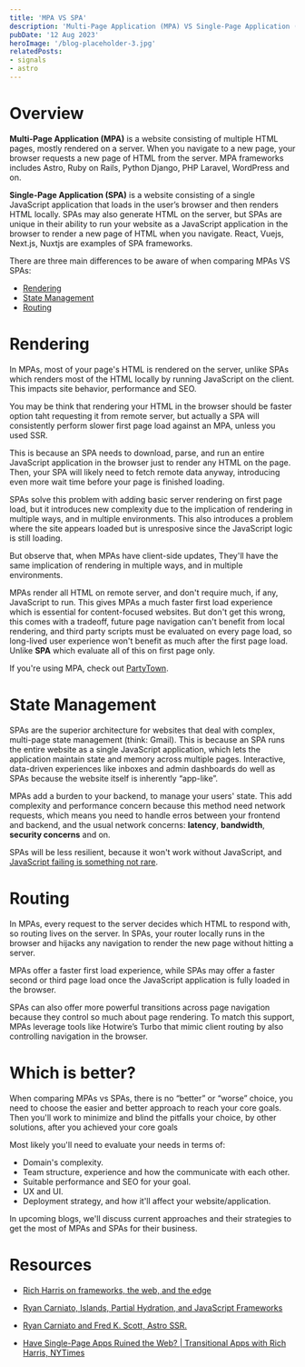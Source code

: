 ```yaml
---
title: 'MPA VS SPA'
description: 'Multi-Page Application (MPA) VS Single-Page Application (SPA)'
pubDate: '12 Aug 2023'
heroImage: '/blog-placeholder-3.jpg'
relatedPosts: 
- signals
- astro
---
```


# Overview

**Multi-Page Application (MPA)** is a website consisting of multiple HTML pages, mostly rendered on a server. When you navigate to a new page, your browser requests a new page of HTML from the server. MPA frameworks includes Astro, Ruby on Rails, Python Django, PHP Laravel, WordPress and on.

**Single-Page Application (SPA)** is a website consisting of a single JavaScript application that loads in the user’s browser and then renders HTML locally. SPAs may also generate HTML on the server, but SPAs are unique in their ability to run your website as a JavaScript application in the browser to render a new page of HTML when you navigate. React, Vuejs, Next.js, Nuxtjs are examples of SPA frameworks.

There are three main differences to be aware of when comparing MPAs VS SPAs:

- [Rendering](#rendering)
- [State Management](#state-management)
- [Routing](#routing)

# Rendering

In MPAs, most of your page's HTML is rendered on the server, unlike SPAs which renders most of the HTML locally by running JavaScript on the client. This impacts site behavior, performance and SEO.

You may be think that rendering your HTML in the browser should be faster option taht requesting it from remote server, but actually a SPA will consistently perform slower first page load against an MPA, unless you used SSR.

This is because an SPA needs to download, parse, and run an entire JavaScript application in the browser just to render any HTML on the page. Then, your SPA will likely need to fetch remote data anyway, introducing even more wait time before your page is finished loading.

SPAs solve this problem with adding basic server rendering on first page load, but it introduces new complexity due to the implication of rendering in multiple ways, and in multiple environments. This also introduces a problem where the site appears loaded but is unresposive since the JavaScript logic is still loading.

But observe that, when MPAs have client-side updates, They'll have the same implication of rendering in multiple ways, and in multiple environments.

MPAs render all HTML on remote server, and don't require much, if any, JavaScript to run. This gives MPAs a much faster first load experience which is essential for content-focused websites.
But don't get this wrong, this comes with a tradeoff, future page navigation can't benefit from local rendering, and third party scripts must be evaluated on every page load, so long-lived user experience won't benefit as much after the first page load.
Unlike **SPA** which evaluate all of this on first page only.

If you're using MPA, check out [PartyTown](https://partytown.builder.io/ "Relocate resource intensive third-party scripts off of the main thread and into a web worker").

# State Management

SPAs are the superior architecture for websites that deal with complex, multi-page state management (think: Gmail). This is because an SPA runs the entire website as a single JavaScript application, which lets the application maintain state and memory across multiple pages. Interactive, data-driven experiences like inboxes and admin dashboards do well as SPAs because the website itself is inherently “app-like”.

MPAs add a burden to your backend, to manage your users' state. This add complexity and performance concern because this method need network requests, which means you need to handle erros between your frontend and backend, and the usual network concerns: **latency**, **bandwidth**, **security concerns** and on.

SPAs will be less resilient, because it won't work without JavaScript, and [JavaScript failing is something not rare](https://www.kryogenix.org/code/browser/everyonehasjs.html "Everyone has JavaScript, right?").

# Routing

In MPAs, every request to the server decides which HTML to respond with, so routing lives on the server.
In SPAs, your router locally runs in the browser and hijacks any navigation to render the new page without hitting a server.

MPAs offer a faster first load experience, while SPAs may offer a faster second or third page load once the JavaScript application is fully loaded in the browser.

SPAs can also offer more powerful transitions across page navigation because they control so much about page rendering.
To match this support, MPAs leverage tools like Hotwire’s Turbo that mimic client routing by also controlling navigation in the browser.

# Which is better?

When comparing MPAs vs SPAs, there is no “better” or “worse” choice, you need to choose the easier and better approach to reach your core goals. Then you'll work to minimize and blind the pitfalls your choice, by other solutions, after you achieved your core goals

Most likely you'll need to evaluate your needs in terms of:

- Domain's complexity.
- Team structure, experience and how the communicate with each other.
- Suitable performance and SEO for your goal.
- UX and UI.
- Deployment strategy, and how it'll affect your website/application.

In upcoming blogs, we'll discuss current approaches and their strategies to get the most of MPAs and SPAs for their business.

# Resources

- [Rich Harris on frameworks, the web, and the edge](https://www.youtube.com/watch?v=uXCipjbcQfMandpp=ygULcmljaCBoYXJyaXM%3D "On youtube")

- [Ryan Carniato, Islands, Partial Hydration, and JavaScript Frameworks](https://www.youtube.com/watch?v=Q0mXYbA86Qo "On youtube")

- [Ryan Carniato and Fred K. Scott, Astro SSR.](https://www.youtube.com/watch?v=2ZEMb_H-LYE "On youtube")

- [Have Single-Page Apps Ruined the Web? | Transitional Apps with Rich Harris, NYTimes](https://www.youtube.com/watch?v=860d8usGC0o "On youtube")
